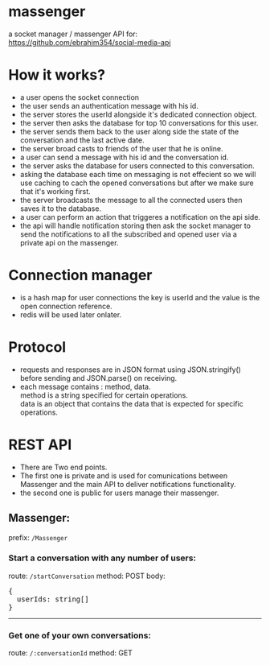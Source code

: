 # massenger
a socket manager / massenger API for:  https://github.com/ebrahim354/social-media-api

# How it works?
- a user opens the socket connection
- the user sends an authentication message with his id.
- the server stores the userId alongside it's dedicated connection object.
- the server then asks the database for top 10 conversations for this user.
- the server sends them back to the user along side the state of the conversation and the last active date.
- the server broad casts to friends of the user that he is online.
- a user can send a message with his id and the conversation id.
- the server asks the database for users connected to this conversation.
- asking the database each time on messaging is not effecient so we will use caching to cach the opened
  conversations but after we make sure that it's working first.
- the server broadcasts the message to all the connected users then saves it to the database.
- a user can perform an action that triggeres a notification on the api side.
- the api will handle notification storing then ask the socket manager to send the notifications
  to all the subscribed and opened user via a private api on the massenger.
  
# Connection manager
- is a hash map for user connections the key is userId and the value is the open connection reference.
- redis will be used later onlater.
  
   
# Protocol
- requests and responses are in JSON format using JSON.stringify() before sending and JSON.parse() on receiving.
- each message contains : method, data.<br/>
	method is a string specified for certain operations.<br/>
	data is an object that contains the data that is expected for specific operations.
  
# REST API
- There are Two end points.
 - The first one is private and is used for comunications between Massenger and the main API to deliver notifications functionality.
 - the second one is public for users manage their massenger.
## Massenger:
prefix: `/Massenger`

### Start a conversation with any number of users:
route: `/startConversation`
method: POST
body:
<pre>{
  userIds: string[]
}
</pre>

<hr>

### Get one of your own conversations:
route: `/:conversationId`
method: GET
